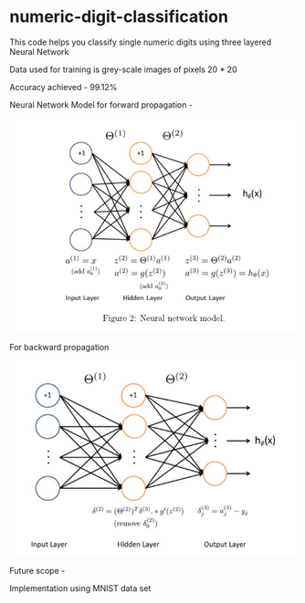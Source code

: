 # numeric-digit-classification
This code helps you classify single numeric digits using three layered Neural Network

Data used for training is grey-scale images of pixels 20 * 20

Accuracy achieved  - 99.12%

Neural Network Model for forward propagation -

![](https://github.com/vinayakvaid/digit-classification/blob/master/Forward%20Propagation.JPG)

For backward propagation

![](https://github.com/vinayakvaid/digit-classification/blob/master/Backward%20Propagation.JPG)

Future scope -

Implementation using MNIST data set
